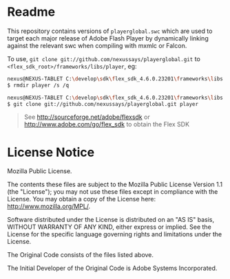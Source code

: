 Readme
======

This repository contains versions of `playerglobal.swc` which are used to target each major release of Adobe Flash Player by dynamically linking against the relevant swc when compiling with mxmlc or Falcon.

To use, `git clone git://github.com/nexussays/playerglobal.git` to `<flex_sdk_root>/frameworks/libs/player`, eg:
```bash
nexus@NEXUS-TABLET C:\develop\sdk\flex_sdk_4.6.0.23201\frameworks\libs
$ rmdir player /s /q

nexus@NEXUS-TABLET C:\develop\sdk\flex_sdk_4.6.0.23201\frameworks\libs
$ git clone git://github.com/nexussays/playerglobal.git player
```

> See http://sourceforge.net/adobe/flexsdk or http://www.adobe.com/go/flex_sdk to obtain the Flex SDK

License Notice
==============

Mozilla Public License.

The contents these files are subject to the Mozilla Public License Version 1.1 (the "License"); you may not use these files except in compliance with the License. You may obtain a copy of the License here: http://www.mozilla.org/MPL/.

Software distributed under the License is distributed on an "AS IS" basis, WITHOUT WARRANTY OF ANY KIND, either express or implied. See the License for the specific language governing rights and limitations under the License.

The Original Code consists of the files listed above.

The Initial Developer of the Original Code is Adobe Systems Incorporated.
